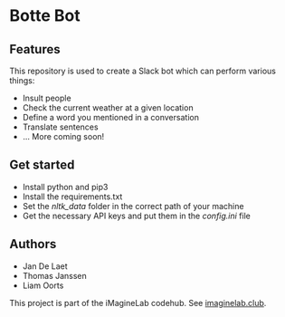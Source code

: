 # Botte Bot

## Features
This repository is used to create a Slack bot which can perform various things:
* Insult people
* Check the current weather at a given location
* Define a word you mentioned in a conversation
* Translate sentences
* ... More coming soon!

## Get started
* Install python and pip3
* Install the requirements.txt
* Set the _nltk_data_ folder in the correct path of your machine
* Get the necessary API keys and put them in the _config.ini_ file

## Authors
* Jan De Laet
* Thomas Janssen
* Liam Oorts

This project is part of the iMagineLab codehub. See [imaginelab.club]().
